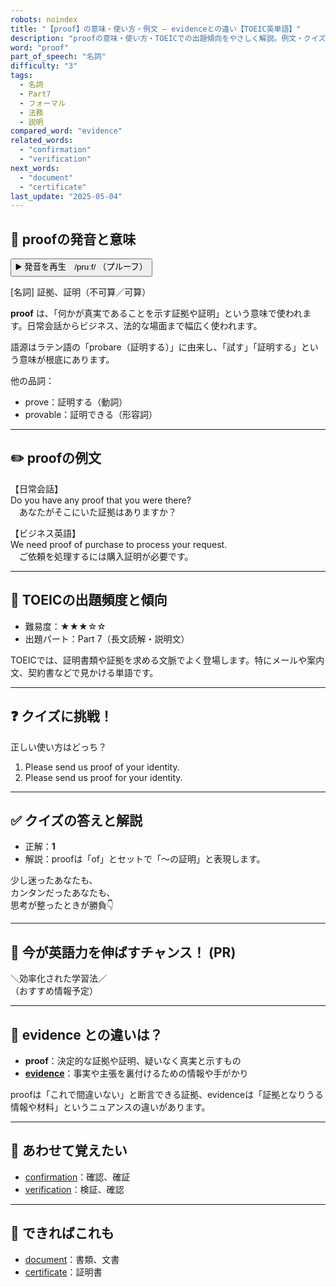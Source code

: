 ```yaml
---
robots: noindex
title: "【proof】の意味・使い方・例文 ― evidenceとの違い【TOEIC英単語】"
description: "proofの意味・使い方・TOEICでの出題傾向をやさしく解説。例文・クイズ付きでevidenceとの違いもわかりやすく学べます。"
word: "proof"
part_of_speech: "名詞"
difficulty: "3"
tags:
  - 名詞
  - Part7
  - フォーマル
  - 法務
  - 説明
compared_word: "evidence"
related_words:
  - "confirmation"
  - "verification"
next_words:
  - "document"
  - "certificate"
last_update: "2025-05-04"
---
```


## 🔰 proofの発音と意味

<button class="play-audio" onclick="playTTS('proof')">
  <span class="play-audio-main">
    ▶️ 発音を再生　/pruːf/
  </span>
  <span class="play-audio-sub">
    （プルーフ）
  </span>
</button>

[名詞] 証拠、証明（不可算／可算）

**proof** は、「何かが真実であることを示す証拠や証明」という意味で使われます。日常会話からビジネス、法的な場面まで幅広く使われます。

語源はラテン語の「probare（証明する）」に由来し、「試す」「証明する」という意味が根底にあります。

他の品詞：  
- prove：証明する（動詞）
- provable：証明できる（形容詞）

---

## ✏️ proofの例文

【日常会話】  
Do you have any proof that you were there?  
　あなたがそこにいた証拠はありますか？

【ビジネス英語】  
We need proof of purchase to process your request.  
　ご依頼を処理するには購入証明が必要です。

---

## 🎯 TOEICの出題頻度と傾向

- 難易度：★★★☆☆
- 出題パート：Part 7（長文読解・説明文）

TOEICでは、証明書類や証拠を求める文脈でよく登場します。特にメールや案内文、契約書などで見かける単語です。

---

## ❓ クイズに挑戦！

正しい使い方はどっち？

1. Please send us proof of your identity.  
2. Please send us proof for your identity.

---

## ✅ クイズの答えと解説

- 正解：**1**
- 解説：proofは「of」とセットで「～の証明」と表現します。

少し迷ったあなたも、  
カンタンだったあなたも、  
思考が整ったときが勝負👇️

---

## 🚀 今が英語力を伸ばすチャンス！ (PR)

<div class="info-center">
＼効率化された学習法／<br>  
（おすすめ情報予定）
</div>

---

## 🤔  evidence との違いは？

- **proof**：決定的な証拠や証明、疑いなく真実と示すもの
- **[evidence](/word/evidence/)**：事実や主張を裏付けるための情報や手がかり

proofは「これで間違いない」と断言できる証拠、evidenceは「証拠となりうる情報や材料」というニュアンスの違いがあります。

---

## 🧩 あわせて覚えたい

- [confirmation](/word/confirmation/)：確認、確証
- [verification](/word/verification/)：検証、確認

---

## 📖 できればこれも

- [document](/word/document/)：書類、文書
- [certificate](/word/certificate/)：証明書

<!-- cvid: aid33_bid40 -->
